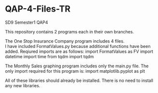 # QAP-4-Files-TR
SD9 Semester1 QAP4

This repository contains 2 programs each in their own branches.

The One Stop Insurance Company program includes 4 files.  
I have included FormatValues.py because additional functions have been added. 
Reqiured imports are as follows:
import FormatValues as FV
import datetime
import time
from tqdm import tqdm

The Monthly Sales graphing program includes only the main.py file.
The only import required for this program is:
import matplotlib.pyplot as plt  

All of these libraries should already be installed.  There is no need
to install any new libraries.  
